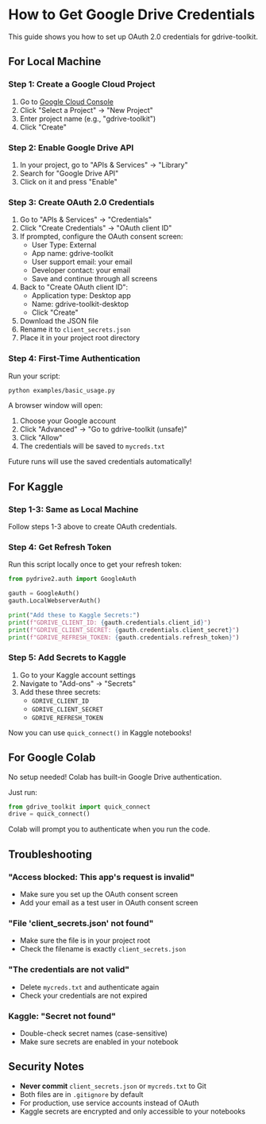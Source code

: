 # How to Get Google Drive Credentials

This guide shows you how to set up OAuth 2.0 credentials for gdrive-toolkit.

## For Local Machine

### Step 1: Create a Google Cloud Project

1. Go to [Google Cloud Console](https://console.cloud.google.com/)
2. Click "Select a Project" → "New Project"
3. Enter project name (e.g., "gdrive-toolkit")
4. Click "Create"

### Step 2: Enable Google Drive API

1. In your project, go to "APIs & Services" → "Library"
2. Search for "Google Drive API"
3. Click on it and press "Enable"

### Step 3: Create OAuth 2.0 Credentials

1. Go to "APIs & Services" → "Credentials"
2. Click "Create Credentials" → "OAuth client ID"
3. If prompted, configure the OAuth consent screen:
   - User Type: External
   - App name: gdrive-toolkit
   - User support email: your email
   - Developer contact: your email
   - Save and continue through all screens
4. Back to "Create OAuth client ID":
   - Application type: Desktop app
   - Name: gdrive-toolkit-desktop
   - Click "Create"
5. Download the JSON file
6. Rename it to `client_secrets.json`
7. Place it in your project root directory

### Step 4: First-Time Authentication

Run your script:
```bash
python examples/basic_usage.py
```

A browser window will open:
1. Choose your Google account
2. Click "Advanced" → "Go to gdrive-toolkit (unsafe)"
3. Click "Allow"
4. The credentials will be saved to `mycreds.txt`

Future runs will use the saved credentials automatically!

## For Kaggle

### Step 1-3: Same as Local Machine

Follow steps 1-3 above to create OAuth credentials.

### Step 4: Get Refresh Token

Run this script locally once to get your refresh token:

```python
from pydrive2.auth import GoogleAuth

gauth = GoogleAuth()
gauth.LocalWebserverAuth()

print("Add these to Kaggle Secrets:")
print(f"GDRIVE_CLIENT_ID: {gauth.credentials.client_id}")
print(f"GDRIVE_CLIENT_SECRET: {gauth.credentials.client_secret}")
print(f"GDRIVE_REFRESH_TOKEN: {gauth.credentials.refresh_token}")
```

### Step 5: Add Secrets to Kaggle

1. Go to your Kaggle account settings
2. Navigate to "Add-ons" → "Secrets"
3. Add these three secrets:
   - `GDRIVE_CLIENT_ID`
   - `GDRIVE_CLIENT_SECRET`
   - `GDRIVE_REFRESH_TOKEN`

Now you can use `quick_connect()` in Kaggle notebooks!

## For Google Colab

No setup needed! Colab has built-in Google Drive authentication.

Just run:
```python
from gdrive_toolkit import quick_connect
drive = quick_connect()
```

Colab will prompt you to authenticate when you run the code.

## Troubleshooting

### "Access blocked: This app's request is invalid"

- Make sure you set up the OAuth consent screen
- Add your email as a test user in OAuth consent screen

### "File 'client_secrets.json' not found"

- Make sure the file is in your project root
- Check the filename is exactly `client_secrets.json`

### "The credentials are not valid"

- Delete `mycreds.txt` and authenticate again
- Check your credentials are not expired

### Kaggle: "Secret not found"

- Double-check secret names (case-sensitive)
- Make sure secrets are enabled in your notebook

## Security Notes

- **Never commit** `client_secrets.json` or `mycreds.txt` to Git
- Both files are in `.gitignore` by default
- For production, use service accounts instead of OAuth
- Kaggle secrets are encrypted and only accessible to your notebooks

